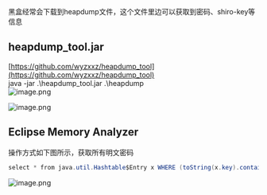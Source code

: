 黑盒经常会下载到heapdump文件，这个文件里边可以获取到密码、shiro-key等信息

<a name="Yhrkb"></a>
## heapdump_tool.jar
[https://github.com/wyzxxz/heapdump_tool](https://github.com/wyzxxz/heapdump_tool)<br />java -jar .\heapdump_tool.jar .\heapdump<br />![image.png](https://cdn.nlark.com/yuque/0/2022/png/1345801/1648090108031-e83d7d67-df8e-4a3d-a532-ca1943ef7b1f.png#clientId=u52e1fbfe-cdfd-4&from=paste&height=254&id=ud1623c22&originHeight=338&originWidth=1213&originalType=binary&ratio=1&size=66770&status=done&style=none&taskId=ua618a265-24c9-40d4-972d-a51fa70bf4c&width=910)

![image.png](https://cdn.nlark.com/yuque/0/2022/png/1345801/1648090678371-c43b3164-5cd5-45fa-842c-22aee2a102d5.png#clientId=u52e1fbfe-cdfd-4&from=paste&height=708&id=u0124a698&originHeight=944&originWidth=744&originalType=binary&ratio=1&size=176827&status=done&style=none&taskId=u7e93b173-9b5e-4183-8040-1574dea600f&width=558)

<a name="E2yk9"></a>
## Eclipse Memory Analyzer
操作方式如下图所示，获取所有明文密码
```java
select * from java.util.Hashtable$Entry x WHERE (toString(x.key).contains("pass"))
```
![image.png](https://cdn.nlark.com/yuque/0/2022/png/1345801/1648090884565-0be94282-13e3-4d72-89c6-32fb6ac8bb99.png#clientId=u52e1fbfe-cdfd-4&from=paste&height=728&id=u0d4382be&originHeight=971&originWidth=1501&originalType=binary&ratio=1&size=177287&status=done&style=none&taskId=u479ab90b-fe16-4a7a-a18d-f2d1b20dbc3&width=1126)

